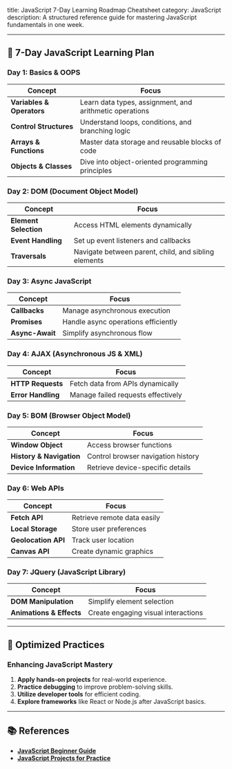 title: JavaScript 7-Day Learning Roadmap Cheatsheet
category: JavaScript
description: A structured reference guide for mastering JavaScript fundamentals in one week.

---

## 🚀 **7-Day JavaScript Learning Plan**

### **Day 1: Basics & OOPS**

| Concept                         | Focus                                                   |
| ------------------------------- | ------------------------------------------------------- |
| **Variables & Operators** | Learn data types, assignment, and arithmetic operations |
| **Control Structures**    | Understand loops, conditions, and branching logic       |
| **Arrays & Functions**    | Master data storage and reusable blocks of code         |
| **Objects & Classes**     | Dive into object-oriented programming principles        |

### **Day 2: DOM (Document Object Model)**

| Concept                     | Focus                                                |
| --------------------------- | ---------------------------------------------------- |
| **Element Selection** | Access HTML elements dynamically                     |
| **Event Handling**    | Set up event listeners and callbacks                 |
| **Traversals**        | Navigate between parent, child, and sibling elements |

### **Day 3: Async JavaScript**

| Concept               | Focus                               |
| --------------------- | ----------------------------------- |
| **Callbacks**   | Manage asynchronous execution       |
| **Promises**    | Handle async operations efficiently |
| **Async-Await** | Simplify asynchronous flow          |

### **Day 4: AJAX (Asynchronous JS & XML)**

| Concept                  | Focus                              |
| ------------------------ | ---------------------------------- |
| **HTTP Requests**  | Fetch data from APIs dynamically   |
| **Error Handling** | Manage failed requests effectively |

### **Day 5: BOM (Browser Object Model)**

| Concept                        | Focus                              |
| ------------------------------ | ---------------------------------- |
| **Window Object**        | Access browser functions           |
| **History & Navigation** | Control browser navigation history |
| **Device Information**   | Retrieve device-specific details   |

### **Day 6: Web APIs**

| Concept                   | Focus                       |
| ------------------------- | --------------------------- |
| **Fetch API**       | Retrieve remote data easily |
| **Local Storage**   | Store user preferences      |
| **Geolocation API** | Track user location         |
| **Canvas API**      | Create dynamic graphics     |

### **Day 7: JQuery (JavaScript Library)**

| Concept                        | Focus                               |
| ------------------------------ | ----------------------------------- |
| **DOM Manipulation**     | Simplify element selection          |
| **Animations & Effects** | Create engaging visual interactions |

---

## 🔄 **Optimized Practices**

### **Enhancing JavaScript Mastery**

1. **Apply hands-on projects** for real-world experience.
2. **Practice debugging** to improve problem-solving skills.
3. **Utilize developer tools** for efficient coding.
4. **Explore frameworks** like React or Node.js after JavaScript basics.

---

## 📚 **References**

- **[JavaScript Beginner Guide](https://developer.mozilla.org/en-US/docs/Web/JavaScript)**
- **[JavaScript Projects for Practice](https://javascript.info/)**
